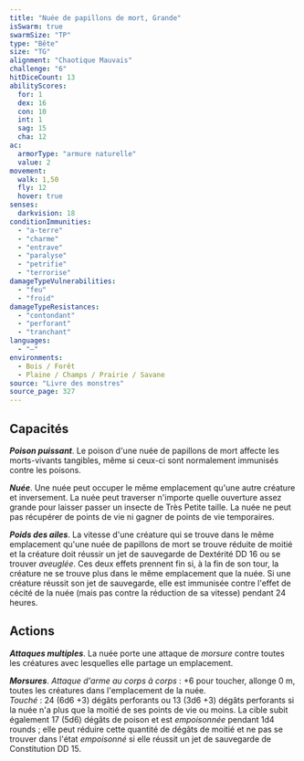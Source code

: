 ```yaml
---
title: "Nuée de papillons de mort, Grande"
isSwarm: true
swarmSize: "TP"
type: "Bête"
size: "TG"
alignment: "Chaotique Mauvais"
challenge: "6"
hitDiceCount: 13
abilityScores:
  for: 1
  dex: 16
  con: 10
  int: 1
  sag: 15
  cha: 12
ac:
  armorType: "armure naturelle"
  value: 2
movement:
  walk: 1,50
  fly: 12
  hover: true
senses:
  darkvision: 18
conditionImmunities:
  - "a-terre"
  - "charme"
  - "entrave"
  - "paralyse"
  - "petrifie"
  - "terrorise"
damageTypeVulnerabilities:
  - "feu"
  - "froid"
damageTypeResistances:
  - "contondant"
  - "perforant"
  - "tranchant"
languages:
  - "—"
environments:
  - Bois / Forêt
  - Plaine / Champs / Prairie / Savane
source: "Livre des monstres"
source_page: 327
---
```

## Capacités
_**Poison puissant**_. Le poison d'une nuée de papillons de mort affecte les morts-vivants tangibles, même si ceux-ci sont normalement immunisés contre les poisons.

_**Nuée**_. Une nuée peut occuper le même emplacement qu'une autre créature et inversement. La nuée peut traverser n'importe quelle ouverture assez grande pour laisser passer un insecte de Très Petite taille. La nuée ne peut pas récupérer de points de vie ni gagner de points de vie temporaires.

_**Poids des ailes**_. La vitesse d'une créature qui se trouve dans le même emplacement qu'une nuée de papillons de mort se trouve réduite de moitié et la créature doit réussir un jet de sauvegarde de Dextérité DD 16 ou se trouver _aveuglée_. Ces deux effets prennent fin si, à la fin de son tour, la créature ne se trouve plus dans le même emplacement que la nuée. Si une créature réussit son jet de sauvegarde, elle est immunisée contre l'effet de cécité de la nuée (mais pas contre la réduction de sa vitesse) pendant 24 heures.

## Actions
_**Attaques multiples**_. La nuée porte une attaque de _morsure_ contre toutes les créatures avec lesquelles elle partage un emplacement.

_**Morsures**_. _Attaque d'arme au corps à corps_ : +6 pour toucher, allonge 0 m, toutes les créatures dans l'emplacement de la nuée.  
_Touché_ : 24 (6d6 +3) dégâts perforants ou 13 (3d6 +3) dégâts perforants si la nuée n'a plus que la moitié de ses points de vie ou moins. La cible subit également 17 (5d6) dégâts de poison et est _empoisonnée_ pendant 1d4 rounds ; elle peut réduire cette quantité de dégâts de moitié et ne pas se trouver dans l'état _empoisonné_ si elle réussit un jet de sauvegarde de Constitution DD 15.
